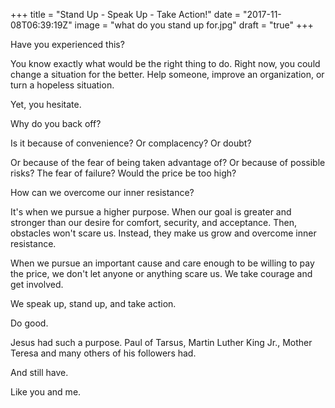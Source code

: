 +++
title = "Stand Up - Speak Up - Take Action!"
date = "2017-11-08T06:39:19Z"
image = "what do you stand up for.jpg"
draft = "true"
+++

Have you experienced this?

You know exactly what would be the right thing to do. Right now, you could change a situation for the better. Help someone, improve an organization, or turn a hopeless situation.

Yet, you hesitate.

Why do you back off? 

Is it because of convenience? Or complacency? Or doubt? 

Or because of the fear of being taken advantage of? Or because of possible risks? The fear of failure? Would the price be too high?

How can we overcome our inner resistance?

It's when we pursue a higher purpose. When our goal is greater and stronger than our desire for comfort, security, and acceptance. Then, obstacles won't scare us. Instead, they make us grow and overcome inner resistance. 

When we pursue an important cause and care enough to be willing to pay the price, we don't let anyone or anything scare us. We take courage and get involved. 

We speak up, stand up, and take action. 

Do good.

Jesus had such a purpose. Paul of Tarsus, Martin Luther King Jr., Mother Teresa and many others of his followers had. 

And still have.

Like you and me.

